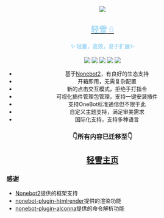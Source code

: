 <div align="center">

[//]: # (<img  src="https://cdn.liteyuki.icu/static/img/logo.png" style="align-content: center; width: 50%; margin-top:10%;" alt="a">)
[![][banner]][lightyuki-link]
<h2><a href="https://bot.liteyuki.icu"> <span style="color: #a2d8f4">轻雪</span> <span style="color: #d0e9ff">6</span></a></h2>
<h4> <span style="color: #a2d8f4">✨ 轻量，高效，易于扩展✨</span></h4>

[![][OneBot]][onebot-link]
[![][Nonebot2]][nonebot-link]
[![][Liteyuki6.0]][lightyuki-link]
[![][Python3.10+]][python-link]
[![][Usage]][usage-link]

- 基于[Nonebot2](https://github.com/nonebot/nonebot2)，有良好的生态支持
- 开箱即用，无需复杂配置
- 新的点击交互模式，拒绝手打指令
- 可视化插件管理包管理，支持一键安装插件
- 支持OneBot标准通信但不限于此
- 自定义主题支持，满足审美需求
- 国际化支持，支持多种语言

<h3>👇所有内容已迁移至👇</h3>
<h2><a href="https://bot.liteyuki.icu">轻雪主页</a></h2>
</div>

### 感谢
- [Nonebot2](https://nonebot.dev)提供的框架支持
- [nonebot-plugin-htmlrender](https://github.com/kexue-z/nonebot-plugin-htmlrender)提供的渲染功能
- [nonebot-plugin-alconna](https://github.com/ArcletProject/nonebot-plugin-alconna)提供的命令解析功能


[OneBot]: https://img.shields.io/badge/OneBot-11/12-blue?style=for-the-badge

[Nonebot2]: https://img.shields.io/badge/Nonebot-2-red?style=for-the-badge

[Liteyuki6.0]: https://img.shields.io/badge/Liteyuki-6.0-blue?style=for-the-badge

[Python3.10+]: https://img.shields.io/badge/Python-3.10+-blue?style=for-the-badge

[Usage]: https://img.shields.io/badge/文档-页面-blue?style=for-the-badge

[onebot-link]:https://onebot.dev/

[nonebot-link]:https://nonebot.dev/

[lightyuki-link]:/

[python-link]:https://www.python.org/

[usage-link]:https://bot.liteyuki.icu/

[banner]: https://socialify.git.ci/snowykami/LiteyukiBot/image?description=1&forks=1&issues=1&Plus&pulls=1&stargazers=1&theme=Auto&logo=https%3A%2F%2Fcdn.liteyuki.icu%2Fstatic%2Fimg%2Flogo.png
